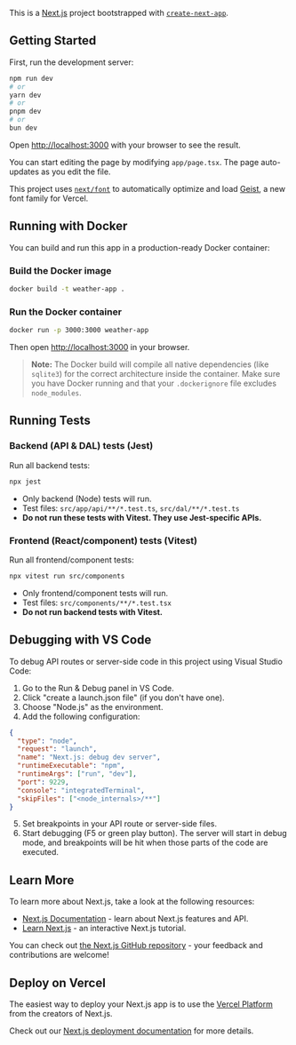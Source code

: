 This is a [Next.js](https://nextjs.org) project bootstrapped with [`create-next-app`](https://nextjs.org/docs/app/api-reference/cli/create-next-app).

## Getting Started

First, run the development server:

```bash
npm run dev
# or
yarn dev
# or
pnpm dev
# or
bun dev
```

Open [http://localhost:3000](http://localhost:3000) with your browser to see the result.

You can start editing the page by modifying `app/page.tsx`. The page auto-updates as you edit the file.

This project uses [`next/font`](https://nextjs.org/docs/app/building-your-application/optimizing/fonts) to automatically optimize and load [Geist](https://vercel.com/font), a new font family for Vercel.

## Running with Docker

You can build and run this app in a production-ready Docker container:

### Build the Docker image

```bash
docker build -t weather-app .
```

### Run the Docker container

```bash
docker run -p 3000:3000 weather-app
```

Then open [http://localhost:3000](http://localhost:3000) in your browser.

> **Note:** The Docker build will compile all native dependencies (like `sqlite3`) for the correct architecture inside the container. Make sure you have Docker running and that your `.dockerignore` file excludes `node_modules`.

## Running Tests

### Backend (API & DAL) tests (Jest)

Run all backend tests:

```bash
npx jest
```

- Only backend (Node) tests will run.
- Test files: `src/app/api/**/*.test.ts`, `src/dal/**/*.test.ts`
- **Do not run these tests with Vitest. They use Jest-specific APIs.**

### Frontend (React/component) tests (Vitest)

Run all frontend/component tests:

```bash
npx vitest run src/components
```

- Only frontend/component tests will run.
- Test files: `src/components/**/*.test.tsx`
- **Do not run backend tests with Vitest.**

## Debugging with VS Code

To debug API routes or server-side code in this project using Visual Studio Code:

1. Go to the Run & Debug panel in VS Code.
2. Click "create a launch.json file" (if you don't have one).
3. Choose "Node.js" as the environment.
4. Add the following configuration:

```json
{
  "type": "node",
  "request": "launch",
  "name": "Next.js: debug dev server",
  "runtimeExecutable": "npm",
  "runtimeArgs": ["run", "dev"],
  "port": 9229,
  "console": "integratedTerminal",
  "skipFiles": ["<node_internals>/**"]
}
```

5. Set breakpoints in your API route or server-side files.
6. Start debugging (F5 or green play button). The server will start in debug mode, and breakpoints will be hit when those parts of the code are executed.

## Learn More

To learn more about Next.js, take a look at the following resources:

- [Next.js Documentation](https://nextjs.org/docs) - learn about Next.js features and API.
- [Learn Next.js](https://nextjs.org/learn) - an interactive Next.js tutorial.

You can check out [the Next.js GitHub repository](https://github.com/vercel/next.js) - your feedback and contributions are welcome!

## Deploy on Vercel

The easiest way to deploy your Next.js app is to use the [Vercel Platform](https://vercel.com/new?utm_medium=default-template&filter=next.js&utm_source=create-next-app&utm_campaign=create-next-app-readme) from the creators of Next.js.

Check out our [Next.js deployment documentation](https://nextjs.org/docs/app/building-your-application/deploying) for more details.
